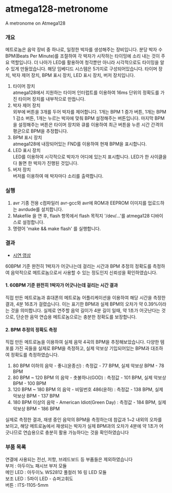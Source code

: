 # atmega128-metronome
A metronome on Atmega128

### 개요
  메트로놈은 음악 장비 중 하나로, 일정한 박자를 생성해주는 장비입니다. 분당 박자 수 BPM(Beats Per Minute)를 조절하여 각 박자가 시작하는 타이밍에 소리 내는 것이 주요 역할입니다. 더 나아가 LED를 활용하여 청각뿐만 아니라 시각적으로도 타이밍을 알 수 있게 만들었습니다. 해당 임베디드 시스템은 5가지로 구성되어있습니다. 타이머 장치, 박자 제어 장치, BPM 표시 장치, LED 표시 장치, 버저 장치입니다.
1. 타이머 장치                                                                                     
  	atmega128에서 지원하는 타이머 인터럽트를 이용하여 16ms 단위의 정확도를 가진 타이머 장치를 내부적으로 만듭니다.
2. 박자 제어 장치                                                                                     
  	외부에 버튼을 3개를 두어 박자를 제어합니다. 1개는 BPM 1 증가 버튼, 1개는 BPM 1 감소 버튼, 1개는 누르는 박자에 맞춰 BPM 설정해주는 버튼입니다. 마지막 BPM을 설정해주는 버튼은 타이머 장치와 큐를 이용하여 최근 버튼을 누른 시간 간격의 평균으로 BPM을 추정합니다.
3. BPM 표시 장치                                                                                     
  	atmega128에 내장되어있는 FND를 이용하여 현재 BPM을 표시합니다.
4. LED 표시 장치                                                                                     
  	LED를 이용하여 시각적으로 박자가 어디에 있는지 표시합니다. LED가 한 사이클을 다 돌면 한 박자가 진행된 것입니다.
5. 버저 장치                                                                                    
  	버저를 이용하여 매 박자마다 소리를 출력합니다.

### 실행
1. avr 기종 전용 c컴파일러 avr-gcc와 avr에 ROM과 EEPROM 이미지를 업로드하는 avrdude를 설치합니다.  
2. Makefile 을 연 후, flash 항목에서 flash 목적지 '/dev/...'를 atmega128 디바이스로 설정합니다.  
3. 명령어 'make && make flash' 를 실행합니다.  

### 결과
- [시연 영상](https://www.youtube.com/watch?v=PCKCsR431Sc)

60BPM 기준 완전히 1박자가 어긋나는데 걸리는 시간과 BPM 추정의 정확도를 측정하여 음악적으로 메트로놈으로서 사용할 수 있는 정도인지 신뢰성을 확인하였습니다.  
#### 1. 60BPM 기준 완전히 1박자가 어긋나는데 걸리는 시간 결과                                                                                
  직접 만든 메트로놈과 휴대폰의 메트로놈 어플리케이션을 이용하여 해당 시간을 측정한 결과, 4분 16초가 걸렸습니다. 이는 표기한 BPM과 실제 BPM의 오차가 약 0.39%이라는 것을 의미합니다. 실제로 연주할 음악 길이가 4분 길이 일때, 약 1초가 어긋난다는 것으로, 단순한 음악 연습용 메트로놈으로는 충분한 정확도를 보장합니다.  
#### 2. BPM 추정의 정확도 측정                                                                                    
 직접 만든 메트로놈을 이용하여 실제 음악 4곡의 BPM을 추정해보았습니다. 다양한 템포를 가진 곡들을 실제로 BPM을 측정하고, 실제 악보상 기입되어있는 BPM과 대조하여 정확도를 측정하였습니다.  
 1. 80 BPM 이하의 음악 - 좋니(윤종신) : 측정값 - 77 BPM, 실제 악보상 BPM - 78 BPM  
 2. 80 BPM ~ 120 BPM 의 음악 - 촛불하나(GOD) : 측정값 - 101 BPM, 실제 악보상 BPM - 100 BPM  
 3. 120 BPM ~ 180 BPM 의 음악 - 비밀번호 486(윤하) : 측정값 - 138 BPM, 실제 악보상 BPM - 137 BPM  
 4. 180 BPM 이상의 음악 - American Idiot(Green Day) : 측정값 - 184 BPM, 실제 악보상 BPM - 186 BPM  

실제로 측정한 결과, 재생 중인 음악의 BPM을 측정하는데 참값과 1~2 내외의 오차를 보이고, 해당 메트로놈에서 재생되는 박자가 실제 BPM과의 오차가 4분에 약 1초가 어긋나므로 연습용으로 충분히 활용 가능하다는 것을 확인하였습니다  

### 부품 목록
  연결에 사용되는 전선, 저항, 브레드보드 등 부품들은 제외하였습니다   
부저 : 아두이노 패시브 부저 모듈  
메인 LED : 아두이노 WS2812 풀컬러 16 링 LED 모듈  
보조 LED : 5파이 LED - 슈퍼고휘도  
버튼 : ITS-1105-5mm  

